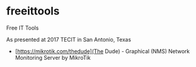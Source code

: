 # freeittools
Free IT Tools

As presented at 2017 TECIT in San Antonio, Texas

* [https://mikrotik.com/thedude](The Dude) - Graphical (NMS) Network Monitoring Server by MikroTik
